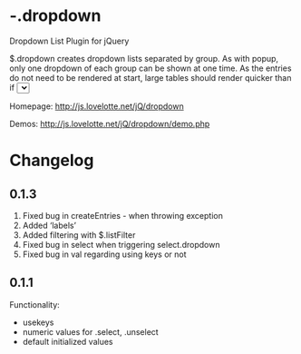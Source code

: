 -.dropdown
==========

Dropdown List Plugin for jQuery

$.dropdown creates dropdown lists separated by group. As with popup, only one dropdown of each group can be shown at one time. As the entries do not need to be rendered at start, large tables should render quicker than if <select> is used.

Homepage: http://js.lovelotte.net/jQ/dropdown

Demos: http://js.lovelotte.net/jQ/dropdown/demo.php

Changelog
=========

0.1.3
------
1. Fixed bug in createEntries - when throwing exception
2. Added ‘labels’
3. Added filtering with $.listFilter
4. Fixed bug in select when triggering select.dropdown
5. Fixed bug in val regarding using keys or not

0.1.1
------
Functionality:
- usekeys
- numeric values for .select, .unselect
- default initialized values
